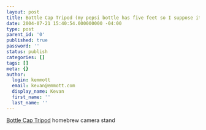 ```yaml
---
layout: post
title: Bottle Cap Tripod (my pepsi bottle has five feet so I suppose it’s a pentapod…)
date: 2004-07-21 15:40:54.000000000 -04:00
type: post
parent_id: '0'
published: true
password: ''
status: publish
categories: []
tags: []
meta: {}
author:
  login: kemmott
  email: kevan@emmott.com
  display_name: Kevan
  first_name: ''
  last_name: ''
---
```

<p><a href="http://www.fiendishthingy.org/tripod/">Bottle Cap Tripod</a> homebrew camera stand</p>
